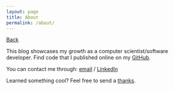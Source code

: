 ```yaml
---
layout: page
title: About
permalink: /about/
---
```

[Back](https://zxtsubxu.moe)

This blog showcases my growth as a computer scientist/software developer. Find code that I published online on my [GitHub](https://github.com/zxtsubxu).

You can contact me through:
[email](mailto:macgyver.codilla39@outlook.jp) /
[LinkedIn](https://www.linkedin.com/in/macgyver-codilla-a566a2208/)

Learned something cool? Feel free to send a [thanks][thankyou].



[thankyou]: mailto:macgyver.codilla39@outlook.jp?subject=Thanks!&body=I%20learned%20something%20cool%20from%20your%20blog.%20Thank%20you!
